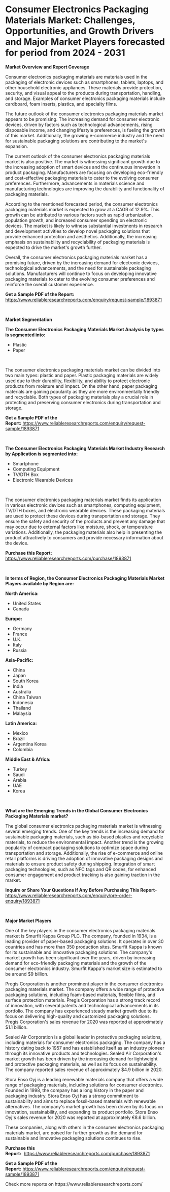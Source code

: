 <p><h1>Consumer Electronics Packaging Materials Market: Challenges, Opportunities, and Growth Drivers and Major Market Players forecasted for period from 2024 - 2031</h1></p><p><strong>Market Overview and Report Coverage</strong></p>
<p><p>Consumer electronics packaging materials are materials used in the packaging of electronic devices such as smartphones, tablets, laptops, and other household electronic appliances. These materials provide protection, security, and visual appeal to the products during transportation, handling, and storage. Examples of consumer electronics packaging materials include cardboard, foam inserts, plastics, and specialty films.</p><p>The future outlook of the consumer electronics packaging materials market appears to be promising. The increasing demand for consumer electronic devices, driven by factors such as technological advancements, rising disposable income, and changing lifestyle preferences, is fueling the growth of this market. Additionally, the growing e-commerce industry and the need for sustainable packaging solutions are contributing to the market's expansion.</p><p>The current outlook of the consumer electronics packaging materials market is also positive. The market is witnessing significant growth due to the increasing adoption of smart devices and the continuous innovation in product packaging. Manufacturers are focusing on developing eco-friendly and cost-effective packaging materials to cater to the evolving consumer preferences. Furthermore, advancements in materials science and manufacturing technologies are improving the durability and functionality of packaging materials.</p><p>According to the mentioned forecasted period, the consumer electronics packaging materials market is expected to grow at a CAGR of 12.9%. This growth can be attributed to various factors such as rapid urbanization, population growth, and increased consumer spending on electronic devices. The market is likely to witness substantial investments in research and development activities to develop novel packaging solutions that provide enhanced protection and aesthetics. Additionally, the increasing emphasis on sustainability and recyclability of packaging materials is expected to drive the market's growth further.</p><p>Overall, the consumer electronics packaging materials market has a promising future, driven by the increasing demand for electronic devices, technological advancements, and the need for sustainable packaging solutions. Manufacturers will continue to focus on developing innovative packaging materials to cater to the evolving consumer preferences and reinforce the overall customer experience.</p></p>
<p><strong>Get a Sample PDF of the Report:</strong> <a href="https://www.reliableresearchreports.com/enquiry/request-sample/1893871">https://www.reliableresearchreports.com/enquiry/request-sample/1893871</a></p>
<p>&nbsp;</p>
<p><strong>Market Segmentation</strong></p>
<p><strong>The Consumer Electronics Packaging Materials Market Analysis by types is segmented into:</strong></p>
<p><ul><li>Plastic​</li><li>Paper​</li></ul></p>
<p>&nbsp;</p>
<p><p>The consumer electronics packaging materials market can be divided into two main types: plastic and paper. Plastic packaging materials are widely used due to their durability, flexibility, and ability to protect electronic products from moisture and impact. On the other hand, paper packaging materials are gaining popularity as they are more environmentally friendly and recyclable. Both types of packaging materials play a crucial role in protecting and preserving consumer electronics during transportation and storage.</p></p>
<p><strong>Get a Sample PDF of the Report:</strong>&nbsp;<a href="https://www.reliableresearchreports.com/enquiry/request-sample/1893871">https://www.reliableresearchreports.com/enquiry/request-sample/1893871</a></p>
<p>&nbsp;</p>
<p><strong>The Consumer Electronics Packaging Materials Market Industry Research by Application is segmented into:</strong></p>
<p><ul><li>Smartphone​</li><li>Computing Equipment​</li><li>TV/DTH Box​</li><li>Electronic Wearable Devices</li></ul></p>
<p>&nbsp;</p>
<p><p>The consumer electronics packaging materials market finds its application in various electronic devices such as smartphones, computing equipment, TV/DTH boxes, and electronic wearable devices. These packaging materials are used to protect these devices during transportation and storage. They ensure the safety and security of the products and prevent any damage that may occur due to external factors like moisture, shock, or temperature variations. Additionally, the packaging materials also help in presenting the product attractively to consumers and provide necessary information about the device.</p></p>
<p><strong>Purchase this Report:</strong>&nbsp; <a href="https://www.reliableresearchreports.com/purchase/1893871">https://www.reliableresearchreports.com/purchase/1893871</a></p>
<p>&nbsp;</p>
<p><strong>In terms of Region, the Consumer Electronics Packaging Materials Market Players available by Region are:</strong></p>
<p>
    <p> <strong> North America: </strong>
        <ul>
            <li>United States</li>
            <li>Canada</li>
        </ul>
        </p> 
    <p> <strong> Europe: </strong>
        <ul>
            <li>Germany</li>
            <li>France</li>
            <li>U.K.</li>
            <li>Italy</li>
            <li>Russia</li>
        </ul>
        </p> 
    <p> <strong> Asia-Pacific: </strong>
        <ul>
            <li>China</li>
            <li>Japan</li>
            <li>South Korea</li>
            <li>India</li>
            <li>Australia</li>
            <li>China Taiwan</li>
            <li>Indonesia</li>
            <li>Thailand</li>
            <li>Malaysia</li>
        </ul>
        </p> 
    <p> <strong> Latin America: </strong>
        <ul>
            <li>Mexico</li>
            <li>Brazil</li>
            <li>Argentina Korea</li>
            <li>Colombia</li>
        </ul>
        </p> 
    <p> <strong> Middle East & Africa: </strong>
        <ul>
            <li>Turkey</li>
            <li>Saudi</li>
            <li>Arabia</li>
            <li>UAE</li>
            <li>Korea</li>
        </ul>
    </p>
    </p>
<p>&nbsp;</p>
<p><strong>What are the Emerging Trends in the Global Consumer Electronics Packaging Materials market?</strong></p>
<p><p>The global consumer electronics packaging materials market is witnessing several emerging trends. One of the key trends is the increasing demand for sustainable packaging materials, such as bio-based plastics and recyclable materials, to reduce the environmental impact. Another trend is the growing popularity of compact packaging solutions to optimize space during transportation and storage. Additionally, the rise of e-commerce and online retail platforms is driving the adoption of innovative packaging designs and materials to ensure product safety during shipping. Integration of smart packaging technologies, such as NFC tags and QR codes, for enhanced consumer engagement and product tracking is also gaining traction in the market.</p></p>
<p><strong>Inquire or Share Your Questions If Any Before Purchasing This Report</strong>- <a href="https://www.reliableresearchreports.com/enquiry/pre-order-enquiry/1893871">https://www.reliableresearchreports.com/enquiry/pre-order-enquiry/1893871</a></p>
<p>&nbsp;</p>
<p><strong>Major Market Players</strong></p>
<p><p>One of the key players in the consumer electronics packaging materials market is Smurfit Kappa Group PLC. The company, founded in 1934, is a leading provider of paper-based packaging solutions. It operates in over 30 countries and has more than 350 production sites. Smurfit Kappa is known for its sustainable and innovative packaging solutions. The company's market growth has been significant over the years, driven by increasing demand for eco-friendly packaging materials and the growth of the consumer electronics industry. Smurfit Kappa's market size is estimated to be around $9 billion.</p><p>Pregis Corporation is another prominent player in the consumer electronics packaging materials market. The company offers a wide range of protective packaging solutions, including foam-based materials, flexible films, and surface protection materials. Pregis Corporation has a strong track record of innovation, with several patents and technological advancements in its portfolio. The company has experienced steady market growth due to its focus on delivering high-quality and customized packaging solutions. Pregis Corporation's sales revenue for 2020 was reported at approximately $1.1 billion.</p><p>Sealed Air Corporation is a global leader in protective packaging solutions, including materials for consumer electronics packaging. The company has a history dating back to 1957 and has established itself as an industry pioneer through its innovative products and technologies. Sealed Air Corporation's market growth has been driven by the increasing demand for lightweight and protective packaging materials, as well as its focus on sustainability. The company reported sales revenue of approximately $4.9 billion in 2020.</p><p>Stora Enso Oyj is a leading renewable materials company that offers a wide range of packaging materials, including solutions for consumer electronics. Founded in 1998, the company has a long history in the paper and packaging industry. Stora Enso Oyj has a strong commitment to sustainability and aims to replace fossil-based materials with renewable alternatives. The company's market growth has been driven by its focus on innovation, sustainability, and expanding its product portfolio. Stora Enso Oyj's sales revenue for 2020 was reported at approximately €8.6 billion.</p><p>These companies, along with others in the consumer electronics packaging materials market, are poised for further growth as the demand for sustainable and innovative packaging solutions continues to rise.</p></p>
<p><strong>Purchase this Report:</strong>&nbsp;&nbsp;<a href="https://www.reliableresearchreports.com/purchase/1893871">https://www.reliableresearchreports.com/purchase/1893871</a></p>
<p></p>
<p><strong>Get a Sample PDF of the Report:</strong>&nbsp;<a href="https://www.reliableresearchreports.com/enquiry/request-sample/1893871">https://www.reliableresearchreports.com/enquiry/request-sample/1893871</a></p>
<p>Check more reports on https://www.reliableresearchreports.com/</p>
